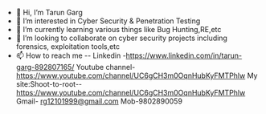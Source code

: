 - 👋 Hi, I’m Tarun Garg
- 👀 I’m interested in Cyber Security & Penetration Testing
- 🌱 I’m currently learning various things like Bug Hunting,RE,etc
- 💞️ I’m looking to collaborate on cyber security projects including forensics, exploitation tools,etc
- 📫 How to reach me --
          Linkedin -https://www.linkedin.com/in/tarun-garg-892807165/
          Youtube channel-https://www.youtube.com/channel/UC6gCH3m0OqnHubKyFMTPhlw
          My site:Shoot-to-root-- https://www.youtube.com/channel/UC6gCH3m0OqnHubKyFMTPhlw
          Gmail- rg12101999@gmail.com
          Mob-9802890059
          
  

<!---
tarungarg1999/tarungarg1999 is a ✨ special ✨ repository because its `README.md` (this file) appears on your GitHub profile.
You can click the Preview link to take a look at your changes.
--->

